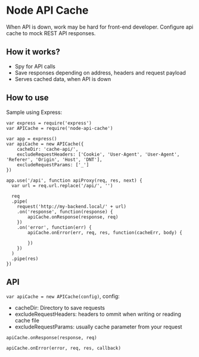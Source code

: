 Node API Cache
======
When API is down, work may be hard for front-end developer.
Configure api cache to mock REST API responses.


How it works?
------
- Spy for API calls
- Save responses depending on address, headers and request payload
- Serves cached data, when API is down


How to use
------

Sample using Express:
```
var express = require('express')
var APICache = require('node-api-cache')

var app = express()
var apiCache = new APICache({
	cacheDir: 'cache-api/',
	excludeRequestHeaders: ['Cookie', 'User-Agent', 'User-Agent', 'Referer', 'Origin', 'Host', 'DNT'],
	excludeRequestParams: ['_']
})

app.use('/api', function apiProxy(req, res, next) {
  var url = req.url.replace('/api/', '')

  req
  .pipe(
    request('http://my-backend.local/' + url)
    .on('response', function(response) {
    	apiCache.onResponse(response, req)
    })
    .on('error', function(err) {
    	apiCache.onError(err, req, res, function(cacheErr, body) {

    	})
    })
  )
  .pipe(res)
})

```


API
------
`var apiCache = new APICache(config)`, config:
- cacheDir: Directory to save requests
- excludeRequestHeaders: headers to ommit when writing or reading cache file
- excludeRequestParams: usually cache parameter from your request

`apiCache.onResponse(response, req)`

`apiCache.onError(error, req, res, callback)`
